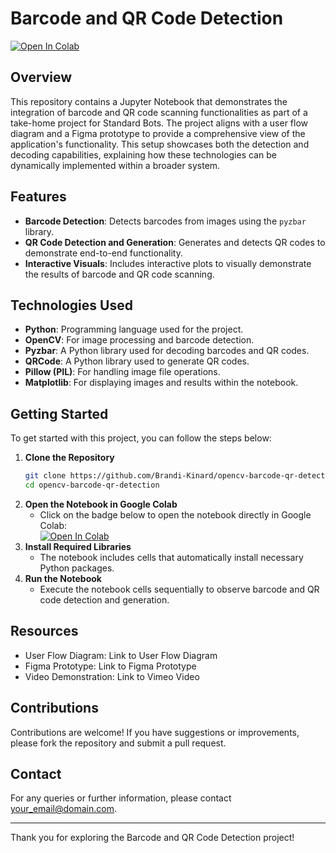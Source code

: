 # Barcode and QR Code Detection

[![Open In Colab](https://colab.research.google.com/assets/colab-badge.svg)](https://colab.research.google.com/drive/1XYhJWEjsE7C9vP6csqLb9nt69XlYHRkg?usp=sharing)

## Overview
This repository contains a Jupyter Notebook that demonstrates the integration of barcode and QR code scanning functionalities as part of a take-home project for Standard Bots. The project aligns with a user flow diagram and a Figma prototype to provide a comprehensive view of the application's functionality. This setup showcases both the detection and decoding capabilities, explaining how these technologies can be dynamically implemented within a broader system.

## Features
- **Barcode Detection**: Detects barcodes from images using the `pyzbar` library.
- **QR Code Detection and Generation**: Generates and detects QR codes to demonstrate end-to-end functionality.
- **Interactive Visuals**: Includes interactive plots to visually demonstrate the results of barcode and QR code scanning.

## Technologies Used
- **Python**: Programming language used for the project.
- **OpenCV**: For image processing and barcode detection.
- **Pyzbar**: A Python library used for decoding barcodes and QR codes.
- **QRCode**: A Python library used to generate QR codes.
- **Pillow (PIL)**: For handling image file operations.
- **Matplotlib**: For displaying images and results within the notebook.

## Getting Started
To get started with this project, you can follow the steps below:

1. **Clone the Repository**
   ```bash
   git clone https://github.com/Brandi-Kinard/opencv-barcode-qr-detection.git
   cd opencv-barcode-qr-detection
2. **Open the Notebook in Google Colab**
   - Click on the badge below to open the notebook directly in Google Colab:<br>
     [![Open In Colab](https://colab.research.google.com/assets/colab-badge.svg)](https://colab.research.google.com/drive/1XYhJWEjsE7C9vP6csqLb9nt69XlYHRkg?usp=sharing)
3. **Install Required Libraries**
   - The notebook includes cells that automatically install necessary Python packages.
4. **Run the Notebook**
   - Execute the notebook cells sequentially to observe barcode and QR code detection and generation.

## Resources
- User Flow Diagram: Link to User Flow Diagram
- Figma Prototype: Link to Figma Prototype
- Video Demonstration: Link to Vimeo Video

## Contributions
Contributions are welcome! If you have suggestions or improvements, please fork the repository and submit a pull request.

## Contact
For any queries or further information, please contact your_email@domain.com.

---

Thank you for exploring the Barcode and QR Code Detection project!

